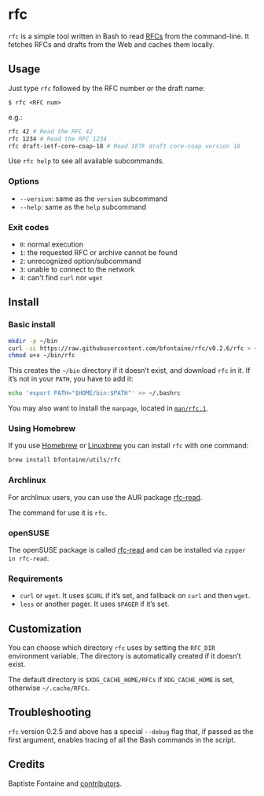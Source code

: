 # rfc

`rfc` is a simple tool written in Bash to read [RFCs][ietf-rfc] from the
command-line. It fetches RFCs and drafts from the Web and caches them
locally.

[ietf-rfc]: https://www.ietf.org/standards/rfcs/

## Usage

Just type `rfc` followed by the RFC number or the draft name:

```
$ rfc <RFC num>
```

e.g.:

```sh
rfc 42 # Read the RFC 42
rfc 1234 # Read the RFC 1234
rfc draft-ietf-core-coap-18 # Read IETF draft core-coap version 18
```

Use `rfc help` to see all available subcommands.

### Options

- `--version`: same as the `version` subcommand
- `--help`: same as the `help` subcommand

### Exit codes

- `0`: normal execution
- `1`: the requested RFC or archive cannot be found
- `2`: unrecognized option/subcommand
- `3`: unable to connect to the network
- `4`: can't find `curl` nor `wget`

## Install

### Basic install

```sh
mkdir -p ~/bin
curl -sL https://raw.githubusercontent.com/bfontaine/rfc/v0.2.6/rfc > ~/bin/rfc
chmod u+x ~/bin/rfc
```

This creates the `~/bin` directory if it doesn’t exist, and download `rfc` in it.
If it’s not in your `PATH`, you have to add it:

```sh
echo 'export PATH="$HOME/bin:$PATH"' >> ~/.bashrc
```

You may also want to install the `manpage`, located in [`man/rfc.1`][manpage].

[manpage]: https://raw.githubusercontent.com/bfontaine/rfc/master/man/rfc.1

### Using Homebrew

If you use [Homebrew](http://brew.sh) or [Linuxbrew](http://linuxbrew.sh/) you
can install `rfc` with one command:

```sh
brew install bfontaine/utils/rfc
```

### Archlinux

For archlinux users, you can use the AUR package [rfc-read](https://aur.archlinux.org/packages/rfc-read/).

The command for use it is `rfc`.

### openSUSE
The openSUSE package is called [rfc-read](https://build.opensuse.org/package/show/utilities/rfc-read)
and can be installed via `zypper in rfc-read`.

### Requirements

- `curl` or `wget`. It uses `$CURL` if it’s set, and fallback on `curl` and then `wget`.
- `less` or another pager. It uses `$PAGER` if it’s set.

## Customization

You can choose which directory `rfc` uses by setting the `RFC_DIR` environment
variable. The directory is automatically created if it doesn’t exist.

The default directory is `$XDG_CACHE_HOME/RFCs` if `XDG_CACHE_HOME` is set, otherwise `~/.cache/RFCs`.

## Troubleshooting

`rfc` version 0.2.5 and above has a special `--debug` flag that, if passed as
the first argument, enables tracing of all the Bash commands in the script.

## Credits

Baptiste Fontaine and [contributors](https://github.com/bfontaine/rfc/graphs/contributors).
